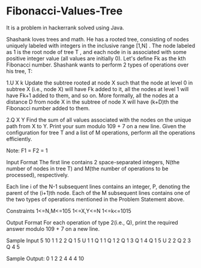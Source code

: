 # Fibonacci-Values-Tree
It is a problem in hackerrank solved using Java.

Shashank loves trees and math. He has a rooted tree, consisting of  nodes uniquely labeled with integers in the inclusive range [1,N] . The node labeled as 1 is the root node of tree T , and each node in  is associated with some positive integer value (all values are initially 0).
Let's define Fk as the kth  Fibonacci number. Shashank wants to perform 2 types of operations over his tree, T:

1.U X k
Update the subtree rooted at node X such that the node at level 0 in subtree X (i.e., node X) will have Fk added to it, all the nodes at level 1 will have Fk+1 added to them, and so on. More formally, all the nodes at a distance D from node X in the subtree of node X will have (k+D)th the  Fibonacci number added to them.

2.Q X Y
Find the sum of all values associated with the nodes on the unique path from X to Y. Print your sum modulo 109 + 7 on a new line.
Given the configuration for tree T and a list of M operations, perform all the operations efficiently.

Note: F1 = F2 = 1

Input Format
The first line contains 2 space-separated integers, N(the number of nodes in tree T) and  M(the number of operations to be processed), respectively.

Each line i of the N-1 subsequent lines contains an integer, P, denoting the parent of the (i+1)th node.
Each of the M subsequent lines contains one of the two types of operations mentioned in the Problem Statement above.

Constraints
1<=N,M<=105
1<=X,Y<=N
1<=k<=1015

Output Format
For each operation of type 2(i.e., Q), print the required answer modulo 109 + 7 on a new line.

Sample Input
5 10
1
1
2
2
Q 1 5
U 1 1
Q 1 1
Q 1 2
Q 1 3
Q 1 4
Q 1 5
U 2 2
Q 2 3
Q 4 5

Sample Output:
0
1
2
2
4
4
4
10
